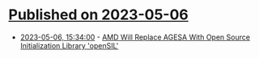 # [Published on 2023-05-06](index.md)

* [2023-05-06, 15:34:00](https://hardware.slashdot.org/story/23/05/06/0556209/amd-will-replace-agesa-with-open-source-initialization-library-opensil?utm_source=rss1.0mainlinkanon&utm_medium=feed) - [AMD Will Replace AGESA With Open Source Initialization Library 'openSIL'](https://hardware.slashdot.org/story/23/05/06/0556209/amd-will-replace-agesa-with-open-source-initialization-library-opensil?utm_source=rss1.0mainlinkanon&utm_medium=feed)
